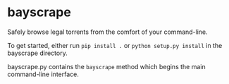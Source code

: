 # bayscrape
Safely browse legal torrents from the comfort of your command-line.

To get started, either run `pip install .` or `python setup.py install` in the bayscrape directory.

bayscrape.py contains the `bayscrape` method which begins the main command-line interface.

